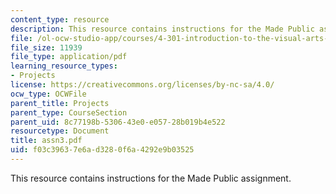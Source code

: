 ```yaml
---
content_type: resource
description: This resource contains instructions for the Made Public assignment.
file: /ol-ocw-studio-app/courses/4-301-introduction-to-the-visual-arts-spring-2007/f03c39637e6ad3280f6a4292e9b03525_assn3.pdf
file_size: 11939
file_type: application/pdf
learning_resource_types:
- Projects
license: https://creativecommons.org/licenses/by-nc-sa/4.0/
ocw_type: OCWFile
parent_title: Projects
parent_type: CourseSection
parent_uid: 8c77198b-5306-43e0-e057-28b019b4e522
resourcetype: Document
title: assn3.pdf
uid: f03c3963-7e6a-d328-0f6a-4292e9b03525
---
```

This resource contains instructions for the Made Public assignment.